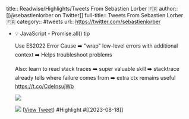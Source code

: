 title:: Readwise/Highlights/Tweets From Sebastien Lorber 🇫🇷
author:: [[@sebastienlorber on Twitter]]
full-title:: Tweets From Sebastien Lorber 🇫🇷
category:: #tweets
url:: https://twitter.com/sebastienlorber
- 💡 JavaScript - Promise.all() tip
  
  Use ES2022 Error Cause
  ➡️ "wrap" low-level errors with additional context
  ➡️ Helps troubleshoot problems
  
  Also: learn to read stack traces
  ➡️ super valuable skill
  ➡️ stacktrace already tells where failure comes from
  ➡️ extra ctx remains useful https://t.co/CdeInsujWb
  
  ![](https://pbs.twimg.com/media/F3zTPIdX0AAey6G.png)
  
  ![](https://pbs.twimg.com/media/F3zUIz6WAAIdMqJ.jpg) ([View Tweet](https://twitter.com/sebastienlorber/status/1692462695600005561)) #Highlight #[[2023-08-18]]